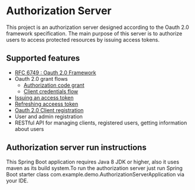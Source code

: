 # Authorization Server
This project is an authorization server designed according to the Oauth 2.0 framework specification. The main purpose of this server is to authorize users to access protected resources by issuing access tokens.
## Supported features
* [RFC 6749 : Oauth 2.0 Framework](https://datatracker.ietf.org/doc/html/rfc6749)
* Oauth 2.0 grant flows
  * [Authorization code grant](https://datatracker.ietf.org/doc/html/rfc6749#section-4.1)
  * [Client credentials flow](https://datatracker.ietf.org/doc/html/rfc6749#section-4.4)
* [Issuing an access token](https://datatracker.ietf.org/doc/html/rfc6749#section-5)
* [Refreshing acceess token](https://datatracker.ietf.org/doc/html/rfc6749#section-6)
* [Oauth 2.0 Client registration](https://datatracker.ietf.org/doc/html/rfc6749#section-2)
* User and admin registration
* RESTful API for managing clients, registered users, getting information about users
## Authorization server run instructions
This Spring Boot application requires Java 8 JDK or higher, also it uses maven as its build system.To run the authorization server just run Spring Boot starter class com.example.demo.AuthorizationServerApplication via your IDE.


